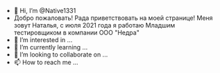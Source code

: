 - 👋 Hi, I’m @Native1331
- Добро пожаловать! Рада приветствовать на моей странице! Меня зовут Наталья, с июля 2021 года я работаю Младшим тестировщиком в компании ООО "Недра"
- 👀 I’m interested in ...
- 🌱 I’m currently learning ...
- 💞️ I’m looking to collaborate on ...
- 📫 How to reach me ...

<!---
Native1331/Native1331 is a ✨ special ✨ repository because its `README.md` (this file) appears on your GitHub profile.
You can click the Preview link to take a look at your changes.
--->

